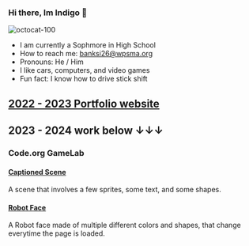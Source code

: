 ### Hi there, Im Indigo 👋
![octocat-100](https://github.com/banksi26/Banksi26/assets/117922498/b28b894f-f9cd-470c-acac-00667baf18f0)
- I am currently a Sophmore in High School
- How to reach me: banksi26@wpsma.org
- Pronouns: He / Him
- I like cars, computers, and video games
- Fun fact: I know how to drive stick shift
## [2022 - 2023 Portfolio website](https://banksi26.github.io/Portfolio/index.html)

## 2023 - 2024 work below ↓↓↓

### Code.org GameLab

#### [Captioned Scene](https://studio.code.org/projects/gamelab/RW679yGDC5QFUB-4S6a6JLQoFweXMgJt9mvI-2Jwu7g)
A scene that involves a few sprites, some text, and some shapes.

#### [Robot Face](https://banksi26.github.io/Robot-face/)
A Robot face made of multiple different colors and shapes, that change everytime the page is loaded.
